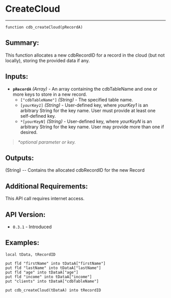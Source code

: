 # CreateCloud
---
```
function cdb_createCloud(pRecordA)
```
## Summary:
This function allocates a new cdbRecordID for a record in the cloud (but not locally), storing the provided data if any.

## Inputs:
* **`pRecordA`** *(Array)* - An array containing the cdbTableName and one or more keys to store in a new record.
    * `["cdbTableName"]` *(String)* - The specified table name.
    * `[`*`yourKey1`*`]` *(String)* - User-defined key, where *yourKey1* is an arbitrary String for the key name. User must provide at least one self-defined key.
    * `*[`*`yourKeyN`*`]` *(String)* - User-defined key, where *yourKeyN* is an arbitrary String for the key name. User may provide more than one if desired.

> _*optional parameter or key._

## Outputs:
(String) -- Contains the allocated cdbRecordID for the new Record

## Additional Requirements:
This API call requires internet access.

## API Version:
* `0.3.1` - Introduced

## Examples:
```
local tData, tRecordID

put fld "firstName" into tDataA["firstName"]
put fld "lastName" into tDataA["lastName"]
put fld "age" into tDataA["age"]
put fld "income" into tDataA["income"]
put "clients" into tDataA["cdbTableName"]

put cdb_createCloud(tDataA) into tRecordID
```
